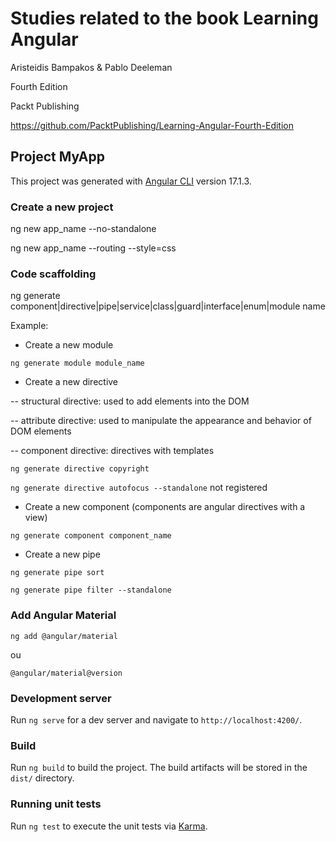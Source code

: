# Studies related to the book Learning Angular 

Aristeidis Bampakos & Pablo Deeleman

Fourth Edition

Packt Publishing

https://github.com/PacktPublishing/Learning-Angular-Fourth-Edition 

## Project MyApp

This project was generated with [Angular CLI](https://github.com/angular/angular-cli) version 17.1.3.

### Create a new project

ng new app_name --no-standalone

ng new app_name --routing --style=css  

### Code scaffolding

ng generate component|directive|pipe|service|class|guard|interface|enum|module name

Example:

- Create a new module

```ng generate module module_name```

- Create a new directive

-- structural directive: used to add elements into the DOM

-- attribute directive: used to manipulate the appearance and behavior of DOM elements

-- component directive: directives with templates

```ng generate directive copyright```

```ng generate directive autofocus --standalone``` not registered


- Create a new component (components are angular directives with a view)

```ng generate component component_name```

- Create a new pipe

```ng generate pipe sort```

```ng generate pipe filter --standalone```


### Add Angular Material

```ng add @angular/material```

ou 

```@angular/material@version```

### Development server

Run `ng serve` for a dev server and navigate to `http://localhost:4200/`. 

### Build

Run `ng build` to build the project. The build artifacts will be stored in the `dist/` directory.

### Running unit tests

Run `ng test` to execute the unit tests via [Karma](https://karma-runner.github.io).


